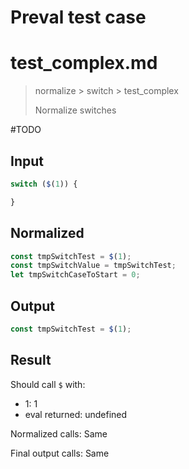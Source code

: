 # Preval test case

# test_complex.md

> normalize > switch > test_complex
>
> Normalize switches

#TODO

## Input

`````js filename=intro
switch ($(1)) {

}
`````

## Normalized

`````js filename=intro
const tmpSwitchTest = $(1);
const tmpSwitchValue = tmpSwitchTest;
let tmpSwitchCaseToStart = 0;
`````

## Output

`````js filename=intro
const tmpSwitchTest = $(1);
`````

## Result

Should call `$` with:
 - 1: 1
 - eval returned: undefined

Normalized calls: Same

Final output calls: Same
